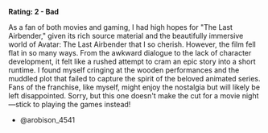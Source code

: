 **Rating: 2 - Bad**

As a fan of both movies and gaming, I had high hopes for "The Last Airbender," given its rich source material and the beautifully immersive world of Avatar: The Last Airbender that I so cherish. However, the film fell flat in so many ways. From the awkward dialogue to the lack of character development, it felt like a rushed attempt to cram an epic story into a short runtime. I found myself cringing at the wooden performances and the muddled plot that failed to capture the spirit of the beloved animated series. Fans of the franchise, like myself, might enjoy the nostalgia but will likely be left disappointed. Sorry, but this one doesn't make the cut for a movie night—stick to playing the games instead! 

- @arobison_4541